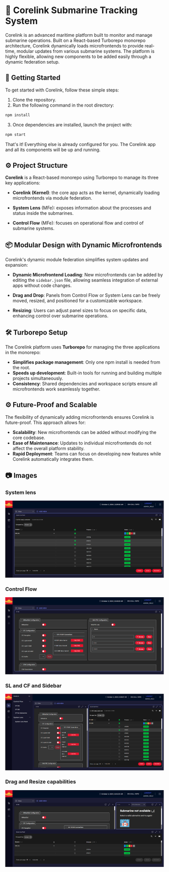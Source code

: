 # 🌊 Corelink Submarine Tracking System
Corelink is an advanced maritime platform built to monitor and manage submarine operations. Built on a React-based Turborepo monorepo architecture, Corelink dynamically loads microfrontends to provide real-time, modular updates from various submarine systems. The platform is highly flexible, allowing new components to be added easily through a dynamic federation setup.

## 🚀 Getting Started
To get started with Corelink, follow these simple steps:

1. Clone the repository.
2. Run the following command in the root directory:
```sh
npm install
```
3. Once dependencies are installed, launch the project with:
```sh
npm start
```
That's it! Everything else is already configured for you. The Corelink app and all its components will be up and running.

## ⚙️ Project Structure
**Corelink** is a React-based monorepo using Turborepo to manage its three key applications:

- **Corelink (Kernel)**: the core app acts as the kernel, dynamically loading microfrontends via module federation. 

- **System Lens** (MFe): exposes information about the processes and status inside the submarines.

- **Control Flow** (MFe): focuses on operational flow and control of submarine systems.

## 📦 Modular Design with Dynamic Microfrontends
Corelink's dynamic module federation simplifies system updates and expansion:

- **Dynamic Microfrontend Loading**: New microfrontends can be added by editing the `sidebar.json` file, allowing seamless integration of external apps without code changes.

- **Drag and Drop**: Panels from Control Flow or System Lens can be freely moved, resized, and positioned for a customizable workspace.

- **Resizing**: Users can adjust panel sizes to focus on specific data, enhancing control over submarine operations.

## 🛠 Turborepo Setup
The Corelink platform uses **Turborepo** for managing the three applications in the monorepo:

- **Simplifies package management**: Only one npm install is needed from the root.
- **Speeds up development**: Built-in tools for running and building multiple projects simultaneously.
- **Consistency**: Shared dependencies and workspace scripts ensure all microfrontends work seamlessly together.

## ⚙️ Future-Proof and Scalable
The flexibility of dynamically adding microfrontends ensures Corelink is future-proof. This approach allows for:

- **Scalability**: New microfrontends can be added without modifying the core codebase.
- **Ease of Maintenance**: Updates to individual microfrontends do not affect the overall platform stability.
- **Rapid Deployment**: Teams can focus on developing new features while Corelink automatically integrates them.

## 📷 Images
### System lens
![alt text](utils/readme_images/SL.png)

### Control Flow
![alt text](utils/readme_images/CF.png)

### SL and CF and Sidebar
![alt text](utils/readme_images/CFandSL.png)

### Drag and Resize capabilities
![alt text](utils/readme_images/Mix.png)